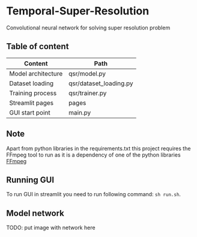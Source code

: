 # Temporal-Super-Resolution

Convolutional neural network for solving super resolution problem

## Table of content

| Content            | Path                   |
| ------------------ | ---------------------- |
| Model architecture | qsr/model.py           |
| Dataset loading    | qsr/dataset_loading.py |
| Training process   | qsr/trainer.py         |
| Streamlit pages    | pages                  |
| GUI start point    | main.py                |

## Note 
Apart from python libraries in the requirements.txt this project requires the FFmpeg tool to run as it is a dependency of one of the python libraries \
[FFmpeg](https://www.ffmpeg.org/download.html)

## Running GUI

To run GUI in streamlit you need to run following command: `sh run.sh`.

## Model network

TODO: put image with network here

